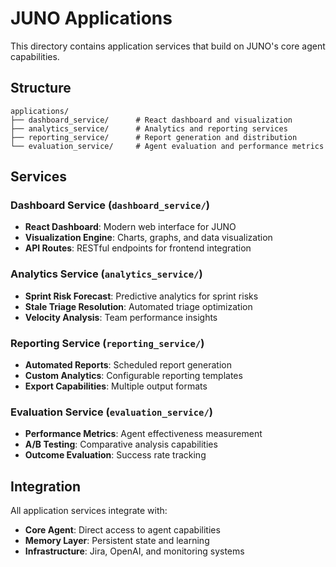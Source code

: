 # JUNO Applications

This directory contains application services that build on JUNO's core agent capabilities.

## Structure

```
applications/
├── dashboard_service/      # React dashboard and visualization
├── analytics_service/      # Analytics and reporting services
├── reporting_service/      # Report generation and distribution
└── evaluation_service/     # Agent evaluation and performance metrics
```

## Services

### Dashboard Service (`dashboard_service/`)
- **React Dashboard**: Modern web interface for JUNO
- **Visualization Engine**: Charts, graphs, and data visualization
- **API Routes**: RESTful endpoints for frontend integration

### Analytics Service (`analytics_service/`)
- **Sprint Risk Forecast**: Predictive analytics for sprint risks
- **Stale Triage Resolution**: Automated triage optimization
- **Velocity Analysis**: Team performance insights

### Reporting Service (`reporting_service/`)
- **Automated Reports**: Scheduled report generation
- **Custom Analytics**: Configurable reporting templates
- **Export Capabilities**: Multiple output formats

### Evaluation Service (`evaluation_service/`)
- **Performance Metrics**: Agent effectiveness measurement
- **A/B Testing**: Comparative analysis capabilities
- **Outcome Evaluation**: Success rate tracking

## Integration

All application services integrate with:
- **Core Agent**: Direct access to agent capabilities
- **Memory Layer**: Persistent state and learning
- **Infrastructure**: Jira, OpenAI, and monitoring systems

